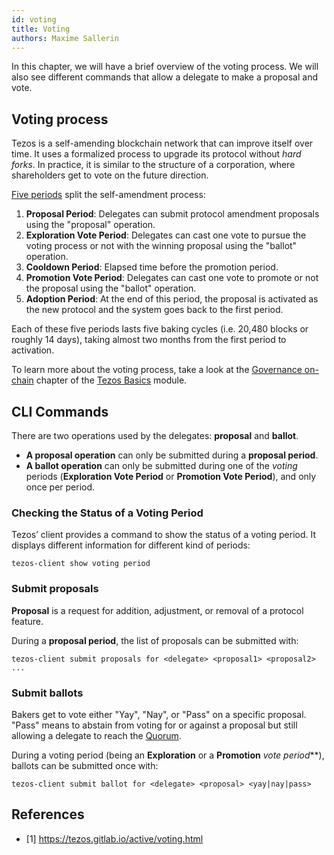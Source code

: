 ```yaml
---
id: voting
title: Voting
authors: Maxime Sallerin
---
```


In this chapter, we will have a brief overview of the voting process. We will also see different commands that allow a delegate to make a proposal and vote.

## Voting process

Tezos is a self-amending blockchain network that can improve itself over time. It uses a formalized process to upgrade its protocol without _hard forks_. In practice, it is similar to the structure of a corporation, where shareholders get to vote on the future direction.

[Five periods](https://tezos.gitlab.io/active/voting.html#periods) split the self-amendment process:

1. **Proposal Period**: Delegates can submit protocol amendment proposals using the "proposal" operation.
2. **Exploration Vote Period**: Delegates can cast one vote to pursue the voting process or not with the winning proposal using the "ballot" operation.
3. **Cooldown Period**: Elapsed time before the promotion period.
4. **Promotion Vote Period**: Delegates can cast one vote to promote or not the proposal using the "ballot" operation.
5. **Adoption Period**: At the end of this period, the proposal is activated as the new protocol and the system goes back to the first period.

Each of these five periods lasts five baking cycles (i.e. 20,480 blocks or roughly 14 days), taking almost two months from the first period to activation.

To learn more about the voting process, take a look at the [Governance on-chain](/tezos-basics/governance-on-chain) chapter of the [Tezos Basics](/tezos-basics) module.

## CLI Commands

There are two operations used by the delegates: **proposal** and **ballot**. 

- **A proposal operation** can only be submitted during a **proposal period**.
- **A ballot operation** can only be submitted during one of the *voting* periods (**Exploration Vote Period** or **Promotion Vote Period**), and only once per period.

### Checking the Status of a Voting Period

Tezos’ client provides a command to show the status of a voting period. It displays different information for different kind of periods:

```shell
tezos-client show voting period
```

### Submit proposals

**Proposal** is a request for addition, adjustment, or removal of a protocol feature.

During a **proposal period**, the list of proposals can be submitted with:

```shell
tezos-client submit proposals for <delegate> <proposal1> <proposal2> ...
```

### Submit ballots

Bakers get to vote either "Yay", "Nay", or "Pass" on a specific proposal. "Pass" means to abstain from voting for or against a proposal but still allowing a delegate to reach the [Quorum](/tezos-basics/governance-on-chain#quorum-q).

During a voting period (being an **Exploration** or a **Promotion** _vote period_**), ballots can be submitted once with:

```shell
tezos-client submit ballot for <delegate> <proposal> <yay|nay|pass>
```

## References

- [1] https://tezos.gitlab.io/active/voting.html